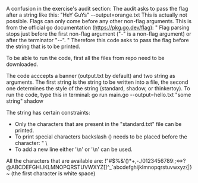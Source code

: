 A confusion in the exercise's audit section:
    The audit asks to pass the flag after a string like this:
        "HeY GuYs" --output=orange.txt
    This is actually not possible. Flags can only come before any other non-flag arguments. This is from the official go documentation (https://pkg.go.dev/flag):
        "  Flag parsing stops just before the first non-flag argument ("-" is a non-flag argument) or after the terminator "--".  "
    Therefore this code asks to pass the flag before the string that is to be printed.


To be able to run the code, first all the files from repo need to be downloaded.

The code acccepts a banner (output.txt by default) and two string as arguments. The first string is the string to be written into a file, the second one determines the style of the string (standard, shadow, or thinkertoy). To run the code, type this in terminal:
go run main.go --output=hello.txt "some string" shadow


The string has certain constraints: 
* Only the characters that are present in the "standard.txt" file can be printed.
* To print special characters backslash (\) needs to be placed before the character:
                                                                                    \" \\
* To add a new line either '\n' or '\\n' can be used.

All the characters that are available are:
 !"#$%&'()*+,-./0123456789:;<=>?@ABCDEFGHIJKLMNOPQRSTUVWXYZ[\]^_`abcdefghijklmnopqrstuvwxyz{|}~
(the first character is white space)